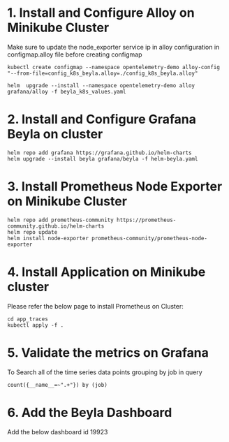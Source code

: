 
# 1. Install and Configure Alloy on Minikube Cluster  

Make sure to update the node_exporter service ip in alloy configuration in configmap.alloy file before creating configmap

    kubectl create configmap --namespace opentelemetry-demo alloy-config "--from-file=config_k8s_beyla.alloy=./config_k8s_beyla.alloy"

    helm  upgrade --install --namespace opentelemetry-demo alloy grafana/alloy -f beyla_k8s_values.yaml

# 2. Install and Configure Grafana Beyla on cluster  

    helm repo add grafana https://grafana.github.io/helm-charts
    helm upgrade --install beyla grafana/beyla -f helm-beyla.yaml

# 3. Install Prometheus Node Exporter on Minikube Cluster  

    helm repo add prometheus-community https://prometheus-community.github.io/helm-charts
    helm repo update
    helm install node-exporter prometheus-community/prometheus-node-exporter

# 4. Install Application on Minikube cluster    
Please refer the below page to install Prometheus on Cluster: 

    cd app_traces 
    kubectl apply -f .

# 5. Validate the metrics on Grafana

To Search all of the time series data points grouping by job  in query  

    count({__name__=~".+"}) by (job)

# 6. Add the Beyla Dashboard  

Add the below dashboard id
    19923